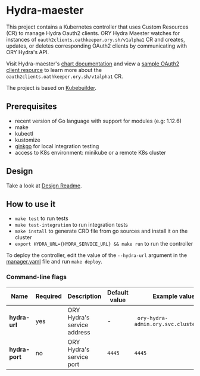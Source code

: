 # Hydra-maester


This project contains a Kubernetes controller that uses Custom Resources (CR) to manage Hydra Oauth2 clients. ORY Hydra Maester watches for instances of `oauth2clients.oathkeeper.ory.sh/v1alpha1` CR and creates, updates, or deletes corresponding OAuth2 clients by communicating with ORY Hydra's API.

Visit Hydra-maester's [chart documentation](https://github.com/ory/k8s/blob/master/docs/helm/hydra-maester.md) and view a [sample OAuth2 client resource](./config/samples/hydra_v1alpha1_oauth2client.yaml) to learn more about the `oauth2clients.oathkeeper.ory.sh/v1alpha1` CR. 

The project is based on [Kubebuilder](https://github.com/kubernetes-sigs/kubebuilder).

## Prerequisites

- recent version of Go language with support for modules (e.g: 1.12.6)
- make
- kubectl
- kustomize
- [ginkgo](https://onsi.github.io/ginkgo/) for local integration testing
- access to K8s environment: minikube or a remote K8s cluster



## Design

Take a look at [Design Readme](./docs/README.md).

## How to use it

- `make test` to run tests
- `make test-integration` to run integration tests
- `make install` to generate CRD file from go sources and install it on the cluster
- `export HYDRA_URL={HYDRA_SERVICE_URL} && make run` to run the controller

To deploy the controller, edit the value of the ```--hydra-url``` argument in the [manager.yaml](config/manager/manager.yaml) file and run ```make deploy```.

### Command-line flags

| Name            | Required | Description                  | Default value | Example values                                       |
|-----------------|----------|------------------------------|---------------|------------------------------------------------------|
| **hydra-url**   | yes      | ORY Hydra's service address  | -             | ` ory-hydra-admin.ory.svc.cluster.local`             |
| **hydra-port**  | no       | ORY Hydra's service port     | `4445`        | `4445`                                               |